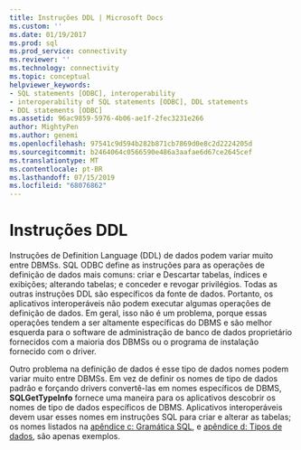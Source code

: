 ```yaml
---
title: Instruções DDL | Microsoft Docs
ms.custom: ''
ms.date: 01/19/2017
ms.prod: sql
ms.prod_service: connectivity
ms.reviewer: ''
ms.technology: connectivity
ms.topic: conceptual
helpviewer_keywords:
- SQL statements [ODBC], interoperability
- interoperability of SQL statements [ODBC], DDL statements
- DDL statements [ODBC]
ms.assetid: 96ac9859-5976-4b06-ae1f-2fec3231e266
author: MightyPen
ms.author: genemi
ms.openlocfilehash: 97541c9d594b282b871cb7869d0e8c2d2224205d
ms.sourcegitcommit: b2464064c0566590e486a3aafae6d67ce2645cef
ms.translationtype: MT
ms.contentlocale: pt-BR
ms.lasthandoff: 07/15/2019
ms.locfileid: "68076862"
---
```

# <a name="ddl-statements"></a>Instruções DDL
Instruções de Definition Language (DDL) de dados podem variar muito entre DBMSs. SQL ODBC define as instruções para as operações de definição de dados mais comuns: criar e Descartar tabelas, índices e exibições; alterando tabelas; e conceder e revogar privilégios. Todas as outras instruções DDL são específicos da fonte de dados. Portanto, os aplicativos interoperáveis não podem executar algumas operações de definição de dados. Em geral, isso não é um problema, porque essas operações tendem a ser altamente específicas do DBMS e são melhor esquerda para o software de administração de banco de dados proprietário fornecidos com a maioria dos DBMSs ou o programa de instalação fornecido com o driver.  
  
 Outro problema na definição de dados é esse tipo de dados nomes podem variar muito entre DBMSs. Em vez de definir os nomes de tipo de dados padrão e forçando drivers convertê-las em nomes específicos de DBMS, **SQLGetTypeInfo** fornece uma maneira para os aplicativos descobrir os nomes de tipo de dados específicos de DBMS. Aplicativos interoperáveis devem usar esses nomes em instruções SQL para criar e alterar as tabelas; os nomes listados na [apêndice c: Gramática SQL](../../../odbc/reference/appendixes/appendix-c-sql-grammar.md), e [apêndice d: Tipos de dados](../../../odbc/reference/appendixes/appendix-d-data-types.md), são apenas exemplos.
